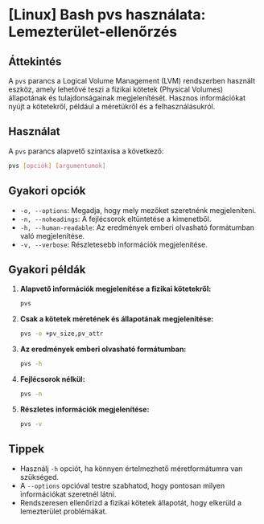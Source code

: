 # [Linux] Bash pvs használata: Lemezterület-ellenőrzés

## Áttekintés
A `pvs` parancs a Logical Volume Management (LVM) rendszerben használt eszköz, amely lehetővé teszi a fizikai kötetek (Physical Volumes) állapotának és tulajdonságainak megjelenítését. Hasznos információkat nyújt a kötetekről, például a méretükről és a felhasználásukról.

## Használat
A `pvs` parancs alapvető szintaxisa a következő:

```bash
pvs [opciók] [argumentumok]
```

## Gyakori opciók
- `-o, --options`: Megadja, hogy mely mezőket szeretnénk megjeleníteni.
- `-n, --noheadings`: A fejlécsorok eltüntetése a kimenetből.
- `-h, --human-readable`: Az eredmények emberi olvasható formátumban való megjelenítése.
- `-v, --verbose`: Részletesebb információk megjelenítése.

## Gyakori példák
1. **Alapvető információk megjelenítése a fizikai kötetekről:**

   ```bash
   pvs
   ```

2. **Csak a kötetek méretének és állapotának megjelenítése:**

   ```bash
   pvs -o +pv_size,pv_attr
   ```

3. **Az eredmények emberi olvasható formátumban:**

   ```bash
   pvs -h
   ```

4. **Fejlécsorok nélkül:**

   ```bash
   pvs -n
   ```

5. **Részletes információk megjelenítése:**

   ```bash
   pvs -v
   ```

## Tippek
- Használj `-h` opciót, ha könnyen értelmezhető méretformátumra van szükséged.
- A `--options` opcióval testre szabhatod, hogy pontosan milyen információkat szeretnél látni.
- Rendszeresen ellenőrizd a fizikai kötetek állapotát, hogy elkerüld a lemezterület problémákat.